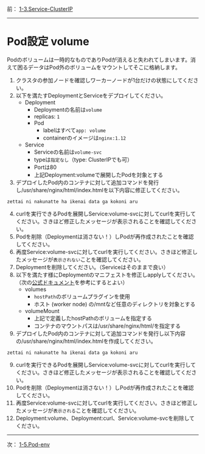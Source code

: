 前： [1-3.Service-ClusterIP](1-3.Service-ClusterIP.md)  

---

# Pod設定 volume
Podのボリュームは一時的なものでありPodが消えると失われてしまいます。消えて困るデータはPod外のボリュームをマウントしてそこに格納します。

1. クラスタの参加ノードを確認しワーカーノードが1台だけの状態にしてください。
2. 以下を満たすDeploymentとServiceをデプロイしてください。
   - Deployment
     - Deploymentの名前は``volume``
     - replicas: ``1``
     - Pod
       - labelはすべて``app: volume``
       - containerのイメージは``nginx:1.12``
   - Service
     - Serviceの名前は``volume-svc``
     - typeは``指定なし``（type: ClusterIPでも可）
     - Portは80
     - 上記Deployment:volumeで展開したPodを対象とする
3. デプロイしたPod内のコンテナに対して追加コマンドを発行し/usr/share/nginx/html/index.htmlを以下内容に修正してください。
  ```
  zettai ni nakunatte ha ikenai data ga kokoni aru
  ```
4. curlを実行できるPodを展開しService:volume-svcに対してcurlを実行してください。さきほど修正したメッセージが表示されることを確認してください。
5. Podを削除（Deploymentは消さない！）しPodが再作成されたことを確認してください。
6. 再度Service:volume-svcに対してcurlを実行してください。さきほど修正したメッセージが``表示されない``ことを確認してください。
7. Deploymentを削除してください。（Serviceはそのままで良い）
8. 以下を満たす様にDeploymentのマニフェストを修正しapplyしてください。（次の[公式ドキュメント](https://kubernetes.io/docs/concepts/storage/volumes/#hostpath)を参考にするとよい）
   - volumes
     - ``hostPath``のボリュームプラグインを使用
     - ホスト (worker node) の/mntなど任意のディレクトリを対象とする
   - volumeMount
     - 上記で定義したhostPathのボリュームを指定する
     - コンテナのマウントパスは/usr/share/nginx/html/を指定する
9. デプロイしたPod内のコンテナに対して追加コマンドを発行し以下内容の/usr/share/nginx/html/index.htmlを作成してください。
  ```
  zettai ni nakunatte ha ikenai data ga kokoni aru
  ```
9. curlを実行できるPodを展開しService:volume-svcに対してcurlを実行してください。さきほど修正したメッセージが表示されることを確認してください。
10. Podを削除（Deploymentは消さない！）しPodが再作成されたことを確認してください。
11. 再度Service:volume-svcに対してcurlを実行してください。さきほど修正したメッセージが``表示される``ことを確認してください。
12. Deployment:volume、Deployment:curl、Service:volume-svcを削除してください。

---

次： [1-5.Pod-env](1-5.Pod-env.md)